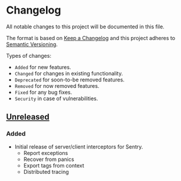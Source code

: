 # Changelog
All notable changes to this project will be documented in this file.

The format is based on [Keep a Changelog](http://keepachangelog.com/en/1.0.0/)
and this project adheres to [Semantic Versioning](http://semver.org/spec/v2.0.0.html).

Types of changes:
- `Added` for new features.
- `Changed` for changes in existing functionality.
- `Deprecated` for soon-to-be removed features.
- `Removed` for now removed features.
- `Fixed` for any bug fixes.
- `Security` in case of vulnerabilities.

## [Unreleased]

### Added

- Initial release of server/client interceptors for Sentry.
  - Report exceptions
  - Recover from panics
  - Export tags from context
  - Distributed tracing

[Unreleased]: https://github.com/johnbellone/grpc-middleware-sentry/compare/v1.0.0...HEAD
